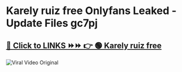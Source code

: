 
 # Karely ruiz free Onlyfans Leaked - Update Files gc7pj

## <h2><a href="https://clipsfans.com/Karely_ruiz_free&ref=git">🔗 Click to LINKS ⏩⏩ 👉 🟢 Karely ruiz free </a></h2>

<a href="https://clipsfans.com/Karely_ruiz_free&ref=git" rel="nofollow" data-target="animated-image.originalLink"><img src="https://i.ibb.co.com/xMMVF88/686577567.gif" alt="Viral Video Original" style="max-width: 100%; display: inline-block;" data-target="animated-image.originalImage"></a>


